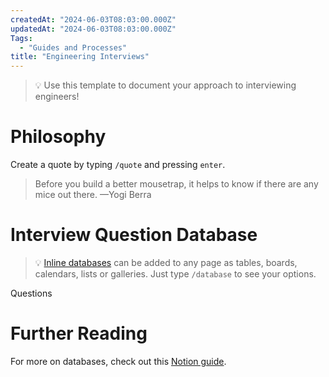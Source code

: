 ```yaml
---
createdAt: "2024-06-03T08:03:00.000Z"
updatedAt: "2024-06-03T08:03:00.000Z"
Tags:
  - "Guides and Processes"
title: "Engineering Interviews"
---
```


> 💡 Use this template to document your approach to interviewing engineers!

# Philosophy

Create a quote by typing `/quote` and pressing `enter`.

> Before you build a better mousetrap, it helps to know if there are any mice out there. —Yogi Berra

# Interview Question Database

> 💡 [Inline databases](https://www.notion.so/notion/Database-101-tables-boards-calendars-c523297c17634873a52317dd7a3e0b77#9e9467b13e7f4b3da3c70fe5f5617758) can be added to any page as tables, boards, calendars, lists or galleries. Just type `/database` to see your options.

Questions

# Further Reading

For more on databases, check out this [Notion guide](https://www.notion.so/Database-101-build-and-view-fd8cd2d212f74c50954c11086d85997e).
